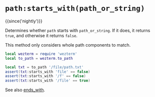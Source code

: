 # `path:starts_with(path_or_string)`

{{since('nightly')}}

Determines whether `path` starts with `path_or_string`. If it does, it
returns `true`, and otherwise it returns `false`.

This method only considers whole path components to match.

```lua
local wezterm = require 'wezterm'
local to_path = wezterm.to_path

local txt = to_path '/file/path.txt'
assert(txt:starts_with 'file' == false)
assert(txt:starts_with '/f' == false)
assert(txt:starts_with '/file' == true)
```

See also [ends_with](ends_with.md).
